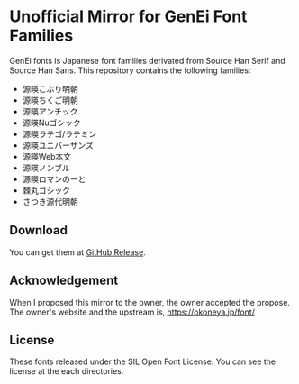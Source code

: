 # Unofficial Mirror for GenEi Font Families
GenEi fonts is Japanese font families derivated from Source Han Serif and Source Han Sans.
This repository contains the following families:

- 源暎こぶり明朝
- 源暎ちくご明朝
- 源暎アンチック
- 源暎Nuゴシック
- 源暎ラテゴ/ラテミン
- 源暎ユニバーサンズ
- 源暎Web本文
- 源暎ノンブル
- 源暎ロマンのーと
- 棘丸ゴシック
- さつき源代明朝

## Download
You can get them at [GitHub Release](https://github.com/ta2gch/genei-fonts-mirror/releases).

## Acknowledgement
When I proposed this mirror to the owner, the owner accepted the propose.
The owner's website and the upstream is, https://okoneya.jp/font/

## License
These fonts released under the SIL Open Font License.
You can see the license at the each directories.
